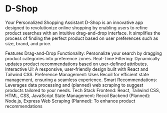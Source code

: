 # D-Shop
Your Personalized Shopping Assistant
D-Shop is an innovative app designed to revolutionize online shopping by enabling users to refine product searches with an intuitive drag-and-drop interface. It simplifies the process of finding the perfect product based on user preferences such as size, brand, and price.

Features
Drag-and-Drop Functionality: Personalize your search by dragging product categories into preference zones.
Real-Time Filtering: Dynamically updates product recommendations based on user-defined attributes.
Interactive UI: A responsive, user-friendly design built with React and Tailwind CSS.
Preference Management: Uses Recoil for efficient state management, ensuring a seamless experience.
Smart Recommendations: Leverages data processing and (planned) web scraping to suggest products tailored to your needs.
Tech Stack
Frontend: React, Tailwind CSS, HTML, CSS, JavaScript
State Management: Recoil
Backend (Planned): Node.js, Express
Web Scraping (Planned): To enhance product recommendations

